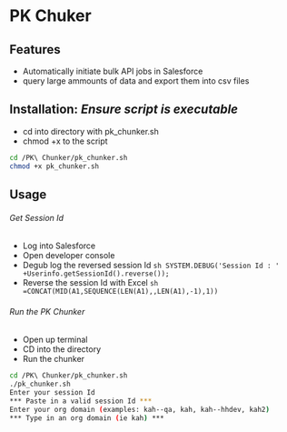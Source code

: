 # PK Chuker

## Features

- Automatically initiate bulk API jobs in Salesforce
- query large ammounts of data and export them into csv files

## Installation: _Ensure script is executable_

- cd into directory with pk_chunker.sh
- chmod +x to the script

```sh
cd /PK\ Chunker/pk_chunker.sh
chmod +x pk_chunker.sh
```

## Usage

###### Get Session Id

- Log into Salesforce
- Open developer console
- Degub log the reversed session Id
  `sh SYSTEM.DEBUG('Session Id : ' +Userinfo.getSessionId().reverse()); `
- Reverse the session Id with Excel
  `sh =CONCAT(MID(A1,SEQUENCE(LEN(A1),,LEN(A1),-1),1)) `

###### Run the PK Chunker

- Open up terminal
- CD into the directory
- Run the chunker

```sh
cd /PK\ Chunker/pk_chunker.sh
./pk_chunker.sh
Enter your session Id
*** Paste in a valid session Id ***
Enter your org domain (examples: kah--qa, kah, kah--hhdev, kah2)
*** Type in an org domain (ie kah) ***
```
